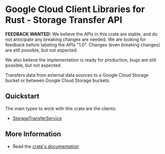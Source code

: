 # Google Cloud Client Libraries for Rust - Storage Transfer API

<!-- Code generated by sidekick. DO NOT EDIT. -->

**FEEDBACK WANTED:** We believe the APIs in this crate are stable, and
do not anticipate any breaking changes are needed. We are looking for
feedback before labeling the APIs "1.0". Changes (even breaking changes)
are still possible, but not expected.

We also believe the implementation is ready for production, bugs are
still possible, but not expected.

Transfers data from external data sources to a Google Cloud Storage bucket
or between Google Cloud Storage buckets.

## Quickstart

The main types to work with this crate are the clients:

- [StorageTransferService]

## More Information

- Read the [crate's documentation](https://docs.rs/google-cloud-storagetransfer-v1/latest/google-cloud-storagetransfer-v1)

[StorageTransferService]: https://docs.rs/google-cloud-storagetransfer-v1/latest/google_cloud_storagetransfer_v1/client/struct.StorageTransferService.html
